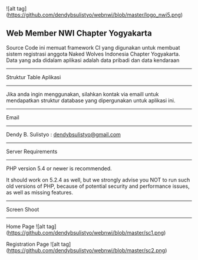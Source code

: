
![alt tag] (https://github.com/dendybsulistyo/webnwi/blob/master/logo_nwi5.png)

<h2>Web Member NWI Chapter Yogyakarta</h2>

Source Code ini memuat framework CI yang digunakan untuk membuat sistem registrasi anggota Naked Wolves Indonesia
Chapter Yogyakarta. Data yang ada didalam aplikasi adalah data pribadi dan data kendaraan


************************
Struktur Table Aplikasi
************************

Jika anda ingin menggunakan, silahkan kontak via emaill untuk mendapatkan struktur database yang dipergunakan untuk aplikasi ini.


*******
Email
*******

Dendy B. Sulistyo : dendybsulistyo@gmail.com

*******************
Server Requirements
*******************

PHP version 5.4 or newer is recommended.

It should work on 5.2.4 as well, but we strongly advise you NOT to run
such old versions of PHP, because of potential security and performance
issues, as well as missing features.

********************
Screen Shoot
********************

Home Page
![alt tag] (https://github.com/dendybsulistyo/webnwi/blob/master/sc1.png)

Registration Page
![alt tag] (https://github.com/dendybsulistyo/webnwi/blob/master/sc2.png)